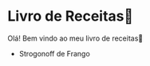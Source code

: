 # Livro de Receitas:cake:

Olá! Bem vindo ao meu livro de receitas:cake:

- Strogonoff de Frango

  

 


